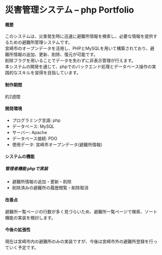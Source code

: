 # 災害管理システム – php Portfolio

<h4>概要</h4>
このシステムは、災害発生時に迅速に避難所情報を検索し、必要な情報を提供するための避難所管理システムです。<br>
宮崎市のオープンデータを活用し、PHPとMySQLを用いて構築されており、避難所情報の追加、更新、削除、復元が可能です。<br>
削除フラグを用いることでデータを失わずに非表示管理が行えます。<br>
本システムの開発を通じて、phpでのバックエンド処理とデータベース操作の実践的なスキルを習得を目指しています。

<h4>制作期間</h4>
約2週間

<h4>開発環境</h4>
<ul>
  <li>プログラミング言語: php</li>
  <li>データベース: MySQL</li>
  <li>サーバー: Apache</li>
  <li>データベース接続: PDO</li>
  <li>使用データ: 宮崎市オープンデータ(避難所情報)</li>
</ul>

<h4>システムの機能</h4>
<h5>管理者機能 phpで実装</h5>
<ul>
    <li>避難所情報の追加・更新・削除</li> 
    <li>削除済みの避難所の履歴閲覧・削除取消</li>
</ul>

<h4>改善点</h4>
避難所一覧ページの行数が多く見づらいため、避難所一覧ページで検索、ソート機能の実装を検討します。

<h4>今後の拡張性</h4>
現在は宮崎市内の避難所のみの実装ですが、今後は宮崎市外の避難所登録を行っていく予定です。

